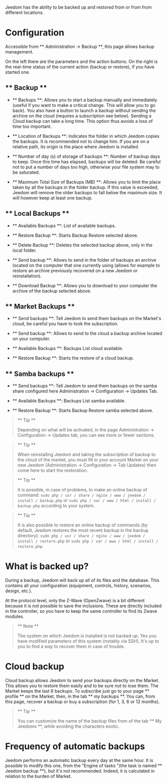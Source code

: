 Jeedom has the ability to be backed up and restored from or from
from different locations.

Configuration
=============

Accessible from ** Administration → Backup **, this page allows
backup management.

On the left there are the parameters and the action buttons. On the
right is the real-time status of the current action (backup
or restore), if you have started one.

** Backup **
---------------

-   ** Backups **: Allows you to start a backup manually and
    immediately (useful if you want to make a critical change.
    This will allow you to go back). You also have a
    button to launch a backup without sending the archive on the
    cloud (requires a subscription see below). Sending a
    Cloud backup can take a long time. This option
    thus avoids a loss of time too important.

-   ** Location of Backups **: Indicates the folder in which
    Jeedom copies the backups. It is recommended not to
    change him. If you are on a relative path, its origin is
    the place where Jeedom is installed.

-   ** Number of day (s) of storage of backups **: Number of
    backup days to keep. Once this time has elapsed,
    backups will be deleted. Be careful not to put a number
    of days too high, otherwise your file system may
    to be saturated.

-   ** Maximum Total Size of Backups (MB) **: Allows you to limit
    the place taken by all the backups in the folder
    backup. If this value is exceeded, Jeedom will remove the
    older backups to fall below the
    maximum size. It will however keep at least one backup.

** Local Backups **
-----------------------

-   ** Available Backups **: List of available backups.

-   ** Restore Backup **: Starts Backup Restore
    selected above.

-   ** Delete Backup **: Deletes the selected backup
    above, only in the local folder.

-   ** Send backup **: Allows to send in the folder of
    backups an archive located on the computer that one
    currently using (allows for example to restore an archive
    previously recovered on a new Jeedom or reinstallation).

-   ** Download Backup **: Allows you to download to your
    computer the archive of the backup selected above.

** Market Backups **
----------------------

-   ** Send backups **: Tell Jeedom to send them
    backups on the Market's cloud, be careful you have to
    took the subscription.

-   ** Send backup **: Allows to send to the cloud a
    backup archive located on your computer.

-   ** Available Backups **: Backups List
    cloud available.

-   ** Restore Backup **: Starts the restore of a
    cloud backup.

** Samba backups **
---------------------

-   ** Send backups **: Tell Jeedom to send them
    backups on the samba share configured here
    Administration → Configuration → Updates Tab.

-   ** Available Backups **: Backups List
    samba available.

-   ** Restore Backup **: Starts Backup Restore
    samba selected above.

> ** Tip **
>
> Depending on what will be activated, in the page
> Administration → Configuration → Updates tab, you can see
> more or fewer sections.

> ** Tip **
>
> When reinstalling Jeedom and taking the subscription of
> backup to the cloud of the market, you must fill in your account
> Market on your new Jeedom (Administration → Configuration → Tab
> Updates) then come here to start the restoration.

> ** Tip **
>
> It is possible, in case of problems, to make an online backup of
> command: `sudo php / usr / share / nginx / www / jeedom / install / backup.php`
> or `sudo php / var / www / html / install / backup.php` according to your system.

> ** Tip **
>
> It is also possible to restore an online backup of
> commands (by default, Jeedom restores the most recent backup
> in the backup directory):
> `sudo php / usr / share / nginx / www / jeedom / install / restore.php` or
> `sudo php / var / www / html / install / restore.php`.

What is backed up?
==============================

During a backup, Jeedom will back up all of its files and the
database. This contains all your configuration
(equipment, controls, history, scenarios, design, etc.).

At the protocol level, only the Z-Wave (OpenZwave) is a bit
different because it is not possible to save the inclusions.
These are directly included in the controller, so you have to
keep the same controller to find its Zwave modules.

> ** Note **
>
> The system on which Jeedom is installed is not backed up. Yes
> you have modified parameters of this system (notably via SSH),
> It's up to you to find a way to recover them in case of trouble.

Cloud backup
================

Cloud backup allows Jeedom to send your backups
directly on the Market. This allows you to restore them easily
and to be sure not to lose them. The Market keeps the last 6
backups. To subscribe just go to your page
** profile ** on the Market, then, in the tab ** my backups **. You
can, from this page, recover a backup or buy a
subscription (for 1, 3, 6 or 12 months).

> ** Tip **
>
> You can customize the name of the backup files from
> of the tab ** My Jeedoms **, while avoiding the characters
> exotic.

Frequency of automatic backups
======================================

Jeedom performs an automatic backup every day at the same
hour. It is possible to modify this one, from the "Engine of
tasks "(the task is named ** Jeedom backup **), but it's not
recommended. Indeed, it is calculated in relation to the burden of
Market.
